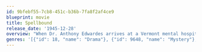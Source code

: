 ```yaml
---
id: 9bfebf55-7cb8-451c-b36b-7fa8f2af4ce9
blueprint: movie
title: Spellbound
release_date: '1945-12-28'
overview: "When Dr. Anthony Edwardes arrives at a Vermont mental hospital to replace the outgoing hospital director, Dr. Constance Peterson, a psychoanalyst, discovers Edwardes is actually an impostor. The man confesses that the real Dr. Edwardes is dead and fears he may have killed him, but cannot recall anything. Dr. Peterson, however is convinced his impostor is innocent of the man's murder, and joins him on a quest to unravel his amnesia through psychoanalysis."
genres: '[{"id": 18, "name": "Drama"}, {"id": 9648, "name": "Mystery"}, {"id": 53, "name": "Thriller"}]'
---
```

